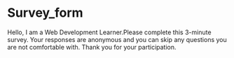 # Survey_form
Hello, I am a  Web Development Learner.Please complete this 3-minute survey. Your responses are anonymous and you can skip any questions you are not comfortable with. Thank you for your participation.
